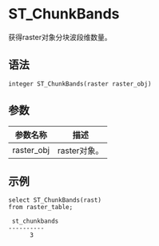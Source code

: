 # ST\_ChunkBands

获得raster对象分块波段维数量。

## 语法

```
integer ST_ChunkBands(raster raster_obj)
```

## 参数

|参数名称|描述|
|----|--|
|raster\_obj|raster对象。|

## 示例

```
select ST_ChunkBands(rast)
from raster_table;

 st_chunkbands  
----------
      3
```

